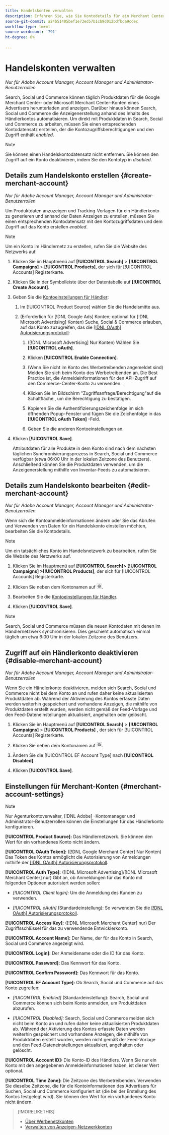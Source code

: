 ```yaml
---
title: Handelskonten verwalten
description: Erfahren Sie, wie Sie Kontodetails für ein Merchant Center-Konto einrichten und verwalten.
source-git-commit: a24b51405bef1e73ed57b1cb9d012bdfbda9cdec
workflow-type: tm+mt
source-wordcount: '791'
ht-degree: 0%

---
```


# Handelskonten verwalten

*Nur für Adobe Account Manager,  Account Manager und Administrator-Benutzerrollen*

Search, Social und Commerce können täglich Produktdaten für die Google Merchant Center- oder Microsoft Merchant Center-Konten eines Advertisers herunterladen und anzeigen. Darüber hinaus können Search, Social und Commerce die Anzeigenerstellung anhand des Inhalts des Händlerkontos automatisieren. Um direkt mit Produktdaten in Search, Social und Commerce zu arbeiten, müssen Sie einen entsprechenden Kontodatensatz erstellen, der die Kontozugriffsberechtigungen und den Zugriff enthält *enabled*.

>[!NOTE]
>
>Sie können einen Handelskontodatensatz nicht entfernen. Sie können den Zugriff auf ein Konto deaktivieren, indem Sie den Kontotyp in *disabled*.

## Details zum Handelskonto erstellen {#create-merchant-account}

*Nur für Adobe Account Manager,  Account Manager und Administrator-Benutzerrollen*

Um Produktdaten anzuzeigen und Tracking-Vorlagen für ein Händlerkonto zu generieren und anhand der Daten Anzeigen zu erstellen, müssen Sie einen entsprechenden Kontodatensatz mit den Kontozugriffsdaten und dem Zugriff auf das Konto erstellen *enabled*.

>[!NOTE]
>
>Um ein Konto im Händlernetz zu erstellen, rufen Sie die Website des Netzwerks auf.

1. Klicken Sie im Hauptmenü auf **[!UICONTROL Search]** \> **[!UICONTROL Campaigns]** \> **[!UICONTROL Products]**, der sich für [!UICONTROL Accounts] Registerkarte.

1. Klicken Sie in der Symbolleiste über der Datentabelle auf **[!UICONTROL Create Account]**.

1. Geben Sie die [Kontoeinstellungen für Händler](#merchant-account-settings):

   1. Im [!UICONTROL Product Source] wählen Sie die Handelsmitte aus.

   1. (Erforderlich für [!DNL Google Ads] Konten; optional für [!DNL Microsoft Advertising] Konten) Suche, Social &amp; Commerce erlauben, auf das Konto zuzugreifen, das die [[!DNL OAuth] Autorisierungsprotokoll](https://oauth.net/2/):

      1. ([!DNL Microsoft Advertising] Nur Konten) Wählen Sie **[!UICONTROL oAuth]**.

      1. Klicken **[!UICONTROL Enable Connection]**.

      1. (Wenn Sie nicht im Konto des Werbetreibenden angemeldet sind) Melden Sie sich beim Konto des Werbetreibenden an. Die Best Practice ist, die Anmeldeinformationen für den API-Zugriff auf den Commerce-Center-Konto zu verwenden.

      1. Klicken Sie im Bildschirm &quot;Zugriffsanfrage/Berechtigung&quot;auf die Schaltfläche , um die Berechtigung zu bestätigen.

      1. Kopieren Sie die Authentifizierungszeichenfolge im sich öffnenden Popup-Fenster und fügen Sie die Zeichenfolge in das **[!UICONTROL oAuth Token]** -Feld.

      1. Geben Sie die anderen Kontoeinstellungen an.

1. Klicken **[!UICONTROL Save]**.

   Attributdaten für alle Produkte in dem Konto sind nach dem nächsten täglichen Synchronisierungsprozess in Search, Social und Commerce verfügbar (etwa 06:00 Uhr in der lokalen Zeitzone des Benutzers). Anschließend können Sie die Produktdaten verwenden, um die Anzeigenerstellung mithilfe von Inventar-Feeds zu automatisieren.

## Details zum Handelskonto bearbeiten {#edit-merchant-account}

*Nur für Adobe Account Manager,  Account Manager und Administrator-Benutzerrollen*

Wenn sich die Kontoanmeldeinformationen ändern oder Sie das Abrufen und Verwenden von Daten für ein Handelskonto einstellen möchten, bearbeiten Sie die Kontodetails.

>[!NOTE]
>
>Um ein tatsächliches Konto im Handelsnetzwerk zu bearbeiten, rufen Sie die Website des Netzwerks auf.

1. Klicken Sie im Hauptmenü auf **[!UICONTROL Search]\> [!UICONTROL Campaigns] \>[!UICONTROL Products]**, der sich für [!UICONTROL Accounts] Registerkarte.

1. Klicken Sie neben dem Kontonamen auf ![Einstellungen anzeigen/bearbeiten](/help/search-social-commerce/assets/settings.png "Einstellungen anzeigen/bearbeiten").

1. Bearbeiten Sie die [Kontoeinstellungen für Händler](#merchant-account-settings).

1. Klicken **[!UICONTROL Save]**.

>[!NOTE]
>
>Search, Social und Commerce müssen die neuen Kontodaten mit denen im Händlernetzwerk synchronisieren. Dies geschieht automatisch einmal täglich um etwa 6:00 Uhr in der lokalen Zeitzone des Benutzers.

## Zugriff auf ein Händlerkonto deaktivieren {#disable-merchant-account}

*Nur für Adobe Account Manager,  Account Manager und Administrator-Benutzerrollen*

Wenn Sie ein Händlerkonto deaktivieren, melden sich Search, Social und Commerce nicht bei dem Konto an und rufen daher keine aktualisierten Produktdaten ab. Während der Aktivierung des Kontos erfasste Daten werden weiterhin gespeichert und vorhandene Anzeigen, die mithilfe von Produktdaten erstellt wurden, werden nicht gemäß der Feed-Vorlage und den Feed-Dateneinstellungen aktualisiert, angehalten oder gelöscht.

1. Klicken Sie im Hauptmenü auf **[!UICONTROL Search]** \> **[!UICONTROL Campaigns]** \> **[!UICONTROL Products]** , der sich für [!UICONTROL Accounts] Registerkarte.

1. Klicken Sie neben dem Kontonamen auf ![Einstellungen anzeigen/bearbeiten](/help/search-social-commerce/assets/settings.png "Einstellungen anzeigen/bearbeiten").

1. Ändern Sie die [!UICONTROL EF Account Type] nach **[!UICONTROL Disabled]**.

1. Klicken **[!UICONTROL Save]**.

## Einstellungen für Merchant-Konten {#merchant-account-settings}

>[!NOTE]
>
>Nur Agenturkontoverwalter, [!DNL Adobe] -Kontomanager und Administrator-Benutzerrollen können die Einstellungen für das Händlerkonto konfigurieren.

**[!UICONTROL Product Source]:** Das Händlernetzwerk. Sie können den Wert für ein vorhandenes Konto nicht ändern.

**[!UICONTROL OAuth Token]:** ([!DNL Google Merchant Center] Nur Konten) Das Token des Kontos ermöglicht die Autorisierung von Anmeldungen mithilfe der [[!DNL OAuth] Autorisierungsprotokoll](https://oauth.net/2/).

**[!UICONTROL Auth Type]:** ([!DNL Microsoft Advertising]/[!DNL Microsoft Merchant Center] nur) Gibt an, ob Anmeldungen für das Konto mit folgenden Optionen autorisiert werden sollen:

* *[!UICONTROL Client login]:* Um die Anmeldung des Kunden zu verwenden.

* *[!UICONTROL oAuth]* (Standardeinstellung): So verwenden Sie die [[!DNL OAuth] Autorisierungsprotokoll](https://oauth.net/2/).

**[!UICONTROL Access Key]:** ([!DNL Microsoft Merchant Center] nur) Der Zugriffsschlüssel für das zu verwendende Entwicklerkonto.

**[!UICONTROL Account Name]:** Der Name, der für das Konto in Search, Social und Commerce angezeigt wird.

**[!UICONTROL Login]:** Der Anmeldename oder die ID für das Konto.

**[!UICONTROL Password]:** Das Kennwort für das Konto.

**[!UICONTROL Confirm Password]:** Das Kennwort für das Konto.

**[!UICONTROL EF Account Type]:** Ob Search, Social und Commerce auf das Konto zugreifen:

* *[!UICONTROL Enabled]* (Standardeinstellung): Search, Social und Commerce können sich beim Konto anmelden, um Produktdaten abzurufen.

* *[!UICONTROL Disabled]:* Search, Social und Commerce melden sich nicht beim Konto an und rufen daher keine aktualisierten Produktdaten ab. Während der Aktivierung des Kontos erfasste Daten werden weiterhin gespeichert und vorhandene Anzeigen, die mithilfe von Produktdaten erstellt wurden, werden nicht gemäß der Feed-Vorlage und den Feed-Dateneinstellungen aktualisiert, angehalten oder gelöscht.

**[!UICONTROL Account ID]:** Die Konto-ID des Händlers. Wenn Sie nur ein Konto mit den angegebenen Anmeldeinformationen haben, ist dieser Wert optional.

**[!UICONTROL Time Zone]:** Die Zeitzone des Werbetreibenden. Verwenden Sie dieselbe Zeitzone, die für die Kontoinformationen des Advertisers für Suchen, Social und Commerce konfiguriert ist (die bei der Erstellung des Kontos festgelegt wird). Sie können den Wert für ein vorhandenes Konto nicht ändern.

>[!MORELIKETHIS]
>
>* [Über Werbenetzkonten](ad-network-account-about.md)
>* [Verwalten von Anzeigen-Netzwerkkonten](ad-network-account-manage.md)
